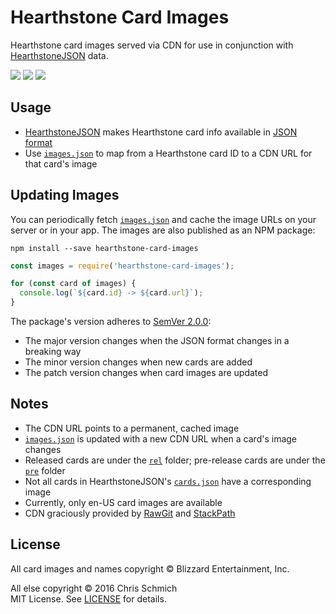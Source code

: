 # Hearthstone Card Images

Hearthstone card images served via CDN for use in conjunction with [HearthstoneJSON](https://hearthstonejson.com/) data.

![](https://cdn.rawgit.com/schmich/hearthstone-card-images/afb4/rel/UNG_015.png)
![](https://cdn.rawgit.com/schmich/hearthstone-card-images/f5d6/rel/KAR_075.png)
![](https://cdn.rawgit.com/schmich/hearthstone-card-images/f5d6/rel/EX1_411.png)

## Usage

- [HearthstoneJSON](https://hearthstonejson.com/) makes Hearthstone card info available in [JSON format](https://api.hearthstonejson.com/v1/latest/enUS/cards.json)
- Use [`images.json`](images.json) to map from a Hearthstone card ID to a CDN URL for that card's image

## Updating Images

You can periodically fetch [`images.json`](images.json) and cache the image URLs on your server or in your app. The images are also published as an NPM package:

`npm install --save hearthstone-card-images`

```js
const images = require('hearthstone-card-images');

for (const card of images) {
  console.log(`${card.id} -> ${card.url}`);
}
```

The package's version adheres to [SemVer 2.0.0](http://semver.org/spec/v2.0.0.html):
- The major version changes when the JSON format changes in a breaking way
- The minor version changes when new cards are added
- The patch version changes when card images are updated

## Notes

- The CDN URL points to a permanent, cached image
- [`images.json`](images.json) is updated with a new CDN URL when a card's image changes
- Released cards are under the [`rel`](rel) folder; pre-release cards are under the [`pre`](pre) folder
- Not all cards in HearthstoneJSON's [`cards.json`](https://api.hearthstonejson.com/v1/latest/enUS/cards.json) have a corresponding image
- Currently, only en-US card images are available
- CDN graciously provided by [RawGit](http://rawgit.com/) and [StackPath](https://www.stackpath.com/)

## License

All card images and names copyright © Blizzard Entertainment, Inc.

All else copyright © 2016 Chris Schmich  
MIT License. See [LICENSE](LICENSE) for details.
